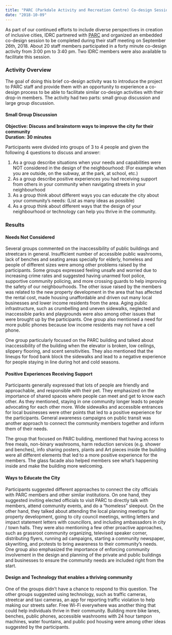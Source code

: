 ```yaml
---
title: "PARC (Parkdale Activity and Recreation Centre) Co-design Session: Summary and Results"
date: "2018-10-09"
---
```


As part of our continued efforts to include diverse perspectives in creation of inclusive cities, IDRC partnered with [PARC](http://parc.on.ca/) and organized an embedded co-design session to be completed during their staff meeting on September 26th, 2018. About 20 staff members participated in a forty minute co-design activity from 3:00 pm to 3:40 pm. Two IDRC members were also available to facilitate this session.

### Activity Overview

The goal of doing this brief co-design activity was to introduce the project to PARC staff and provide them with an opportunity to experience a co-design process to be able to facilitate similar co-design activities with their drop-in members. The activity had two parts: small group discussion and large group discussion.

#### Small Group Discussion

**Objective: Discuss and brainstorm ways to improve the city for their community<br>
Duration: 30 minutes**

Participants were divided into groups of 3 to 4 people and given the following 4 questions to discuss and answer:

1. As a group describe situations when your needs and capabilities were NOT considered in the design of the neighbourhood: (For example when you are outside, on the subway, at the park, at school, etc.)
1. As a group describe positive experiences you had receiving support from others in your community when navigating streets in your neighbourhood
1. As a group think about different ways you can educate the city about your community’s needs: (List as many ideas as possible)
1. As a group think about different ways that the design of your neighbourhood or technology can help you thrive in the community.

### Results

#### Needs Not Considered

Several groups commented on the inaccessibility of public buildings and streetcars in general. Insufficient number of accessible public washrooms, lack of benches and seating areas specially for elderly, homeless and people of different sizes were among other problems raised by the participants. Some groups expressed feeling unsafe and worried due to increasing crime rates and suggested having unarmed foot police, supportive community policing, and more crossing guards to help improving the safety of our neighbourhoods. The other issue raised by the members was related to the new property development in the area that has affected the rental cost, made housing unaffordable and driven out many local businesses and lower income residents from the area. Aging public infrastructure, such as crumbelling and uneven sidewalks, neglected and inaccessible parks and playgrounds were also among other issues that were brought up by the participants. One group also mentioned a need for more public phones because low income residents may not have a cell phone.

One group particularly focused on the PARC building and talked about inaccessibility of the building when the elevator is broken, low ceilings, slippery flooring, and scent sensitivities. They also mentioned that the lineups for food bank block the sidewalks and lead to a negative experience for people staying in line during hot and cold seasons.

#### Positive Experiences Receiving Support

Participants generally expressed that lots of people are friendly and approachable, and responsible with their pet. They emphasized on the importance of shared spaces where people can meet and get to know each other. As they mentioned, staying in one community longer leads to people advocating for each other more. Wide sidewalks and accessible entrances for local businesses were other points that led to a positive experience for the participants. General awareness campaigns on public transit was another approach to connect the community members together and inform them of their needs.

The group that focused on PARC building, mentioned that having access to free meals, non-binary washrooms, harm reduction services (e.g. shower and benches), info sharing posters, plants and Art pieces inside the building were all different elements that led to a more positive experience for the members. The glass facade also helped members see what’s happening inside and make the building more welcoming.

#### Ways to Educate the City

Participants suggested different approaches to connect the city officials with PARC members and other similar institutions. On one hand, they suggested inviting elected officials to visit PARC to directly talk with members, attend community events, and do a “homeless” sleepout. On the other hand, they talked about attending the local planning meetings for property development, going to city council meetings, writing letters and impact statement letters with councillors, and including ambassadors in city / town halls. They were also mentioning a few other proactive approaches, such as grassroot community organizing, televised speaker corner, distributing flyers, running ad campaigns, starting a community newspaper, skywriting, and protests to bring awareness to their community’s needs. One group also emphasized the importance of enforcing community involvement in the design and planning of the private and public buildings and businesses to ensure the community needs are included right from the start.

#### Design and Technology that enables a thriving community

One of the groups didn’t have a chance to respond to this question. The other groups suggested using technology, such as traffic cameras, streetcar and taxi cameras, an app for reporting traffic violation to help making our streets safer. Free Wi-Fi everywhere was another thing that could help individuals thrive in their community. Building more bike lanes, benches, public phones, accessible washrooms with 24 hour tampon machines, water fountains, and public pod housing were among other ideas suggested by the participants.
